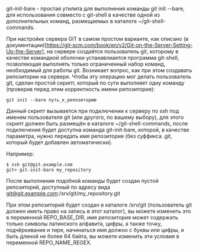 git-init-bare - простая утилита для выполнения команды git init --bare, для
использования совместо с git-shell в качестве одной из дополнительных команд,
размещаемых в каталоге ~/git-shell-commands.

При настройке сервера GIT в самом простом варианте, как описано
(в документации)[https://git-scm.com/book/en/v2/Git-on-the-Server-Setting-Up-the-Server],
на сервере создаётся пользователь git, которому в качестве командной оболочки
устанавлиается программа git-shell, позволяющая выполнять только ограниченный
набор команд, необходимый для работы git. Возникает вопрос, как при этом
создавать репозитории на сервере. Чтобы эту операцию мог делать пользователь
git, сделан простой скрипт, который по сути выполняет одну команду (проверив
перед этим корректность имени репозитория):

    git init --bare путь_к_репозиторию

Данный скрипт вызывается при подключении к серверу по ssh под именем
пользователя git (или другого, по вашему выбору), для этого скрипт должен быть
размещён в каталоге ~/git-shell-commands, после подключения будет доступна
команда git-init-bare, которой, в качестве параметра, нужно передать имя
репозитория (без суффикса .git, который будет добавлен автоматически).

Например:

    $ ssh git@git.example.com
    git> git-init-bare my_repository

После выполнения подобной команды будет создан пустой репозиторий, доступный по
адресу вида git@git.example.com:/srv/git/my_repository.git

При этом репозиторий будет создан в каталоге /srv/git (пользователь git должен
иметь право на запись в этот каталог), вы можете изменить это в переменной
REPO_BASE_DIR, имя репозитория может содержать только символы латинского
алфавита, цифры, а также точку, подчёркивание и тире, начинаться имя должно
с буквы или цифры, и быть длиной не более 64 байта, вы можете изменить эти
условия в переменной REPO_NAME_REGEX.

